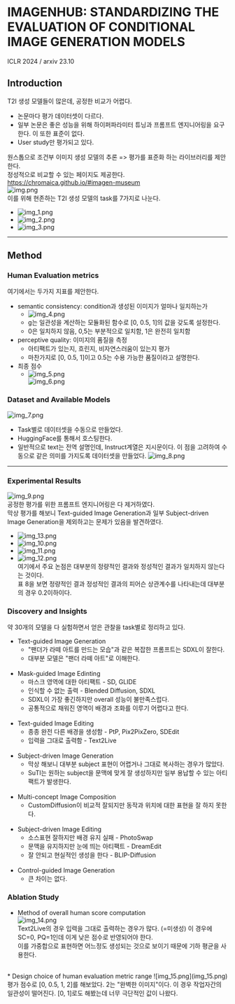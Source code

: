 IMAGENHUB: STANDARDIZING THE EVALUATION OF CONDITIONAL IMAGE GENERATION MODELS
===
ICLR 2024 / arxiv 23.10  

## Introduction
T2I 생성 모델들이 많은데, 공정한 비교가 어렵다.  
* 논문마다 평가 데이터셋이 다르다.  
* 일부 논문은 좋은 성능을 위해 하이퍼파라미터 튜닝과 프롬프트 엔지니어링을 요구한다. 이 또한 표준이 없다.    
* User study만 평가되고 있다.

원스톱으로 조건부 이미지 생성 모델의 추론 => 평가를 표준화 하는 라이브러리를 제안한다.   
정성적으로 비교할 수 있는 페이지도 제공한다.  https://chromaica.github.io/#imagen-museum  
![img.png](img.png)  
이를 위해 현존하는 T2I 생성 모델의 task를 7가지로 나눈다. 
* ![img_1.png](img_1.png)  
* ![img_2.png](img_2.png)  
* ![img_3.png](img_3.png)  

***
## Method
### Human Evaluation metrics  
여기에서는 두가지 지표를 제안한다.
* semantic consistency: condition과 생성된 이미지가 얼마나 일치하는가  
  * ![img_4.png](img_4.png)  
  * g는 일관성을 계산하는 모듈화된 함수로 [0, 0.5, 1]의 값을 갖도록 설정한다.  
  * 0은 일치하지 않음, 0,5는 부분적으로 일치함, 1은 완전히 일치함
* perceptive quality: 이미지의 품질을 측정  
  * 아티팩트가 있는지, 흐린지, 비자연스러움이 있는지 평가  
  * 마찬가지로 [0, 0.5, 1]이고 0.5는 수용 가능한 품질이라고 설명한다.  
* 최종 점수
  * ![img_5.png](img_5.png)  
![img_6.png](img_6.png)  

### Dataset and Available Models  
![img_7.png](img_7.png)  
* Task별로 데이터셋을 수동으로 만들었다.  
* HuggingFace를 통해서 호스팅한다.  
* 일반적으로 text는 전역 설명인데, Instruct계열은 지시문이다.
    이 점을 고려하여 수동으로 같은 의미를 가지도록 데이터셋을 만들었다.
    ![img_8.png](img_8.png)  
  
***
### Experimental Results  
![img_9.png](img_9.png)  
공정한 평가를 위한 프롬프트 엔지니어링은 다 제거하였다.  
막상 평가를 해보니 Text-guided Image Generation과 일부 Subject-driven Image Generation을 제외하고는 문제가 있음을 발견하였다. 
* ![img_13.png](img_13.png)  
* ![img_10.png](img_10.png)  
* ![img_11.png](img_11.png)  
* ![img_12.png](img_12.png)  
여기에서 주요 논점은 대부분의 정량적인 결과와 정성적인 결과가 일치하지 않는다는 것이다.  
표 8을 보면 정량적인 결과 정성적인 결과의 피어슨 상관계수를 나타내는데 대부분의 경우 0.2이하이다.  

### Discovery and Insights  
약 30개의 모델을 다 실험하면서 얻은 관찰을 task별로 정리하고 있다.  
* Text-guided Image Generation
  * "팬더가 라떼 아트를 만드는 모습"과 같은 복잡한 프롬프트는 SDXL이 잘한다.  
  * 대부분 모델은 "팬더 라떼 아트"로 이해한다.  
    </br>  
* Mask-guided Image Edinting
  * 마스크 영역에 대한 아티팩트 - SD, GLIDE
  * 인식할 수 없는 출력 - Blended Diffusion, SDXL
  * SDXL이 가장 좋긴하지만 overall 성능이 불만족스럽다.  
  * 공통적으로 채워진 영역이 배경과 조화를 이루기 어렵다고 한다.   
    </br> 
* Text-guided Image Editing  
  * 종종 완전 다른 배경을 생성함 - PtP, Pix2PixZero, SDEdit
  * 입력을 그대로 출력함 - Text2Live          
    </br>
* Subject-driven Image Generation
  * 막상 해보니 대부분 subject 표현이 어렵거나 그대로 복사하는 경우가 많았다.
  * SuTI는 원하는 subject을 문맥에 맞게 잘 생성하지만 일부 용납할 수 있는 아티팩트가 발생한다.        
    </br>
* Multi-concept Image Composition  
  * CustomDiffusion이 비교적 잘되지만 동작과 위치에 대한 표현을 잘 하지 못한다.      
    </br>
* Subject-driven Image Editing  
  * 소스표현 잘하지만 배경 유지 실패 - PhotoSwap  
  * 문맥을 유지하지만 눈에 띄는 아티팩트 - DreamEdit
  * 잘 안되고 현실적인 생성을 한다 - BLIP-Diffusion         
    </br>
* Control-guided Image Generation  
  * 큰 차이는 없다.

### Ablation Study  
* Method of overall human score computation   
![img_14.png](img_14.png)   
Text2Live의 경우 입력을 그대로 출력하는 경우가 많다. (=미생성)
이 경우에 SC=0, PQ=1인데 이게 낮은 점수로 반영되어야 한다.  
이를 가중합으로 표현하면 어느정도 생성되는 것으로 보이기 때문에 기하 평균을 사용한다.  
</br>
* Design choice of human evaluation metric range  
![img_15.png](img_15.png)  
평가 점수로 [0, 0.5, 1, 2]를 해보았다. 2는 "완벽한 이미지"이다.  
이 경우 작업자간의 일관성이 떨어진다.
[0, 1]로도 해봤는데 너무 극단적인 값이 나왔다.
